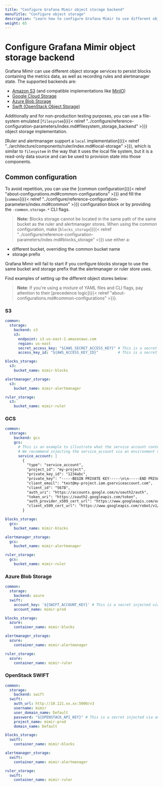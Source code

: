 ```yaml
---
title: "Configure Grafana Mimir object storage backend"
menuTitle: "Configure object storage"
description: "Learn how to configure Grafana Mimir to use different object storage backend implementations."
weight: 65
---
```


# Configure Grafana Mimir object storage backend

Grafana Mimir can use different object storage services to persist blocks containing the metrics data, as well as recording rules and alertmanager state.
The supported backends are:

- [Amazon S3](https://aws.amazon.com/s3/) (and compatible implementations like [MinIO](https://min.io/))
- [Google Cloud Storage](https://cloud.google.com/storage)
- [Azure Blob Storage](https://azure.microsoft.com/es-es/services/storage/blobs/)
- [Swift (OpenStack Object Storage)](https://wiki.openstack.org/wiki/Swift)

Additionally and for non-production testing purposes, you can use a file-system emulated [`filesystem`]({{< relref "../configure/reference-configuration-parameters/index.md#filesystem_storage_backend" >}}) object storage implementation.

[Ruler and alertmanager support a `local` implementation]({{< relref "../architecture/components/ruler/index.md#local-storage" >}}),
which is similar to `filesystem` in the way that it uses the local file system,
but it is a read-only data source and can be used to provision state into those components.

## Common configuration

To avoid repetition, you can use the [common configuration]({{< relref "about-configurations.md#common-configurations" >}}) and fill the [`common`]({{< relref "../configure/reference-configuration-parameters/index.md#common" >}}) configuration block or by providing the `-common.storage.*` CLI flags.

> **Note:** Blocks storage cannot be located in the same path of the same bucket as the ruler and alertmanager stores. When using the common configuration, make [`blocks_storage`]({{< relref "../configure/reference-configuration-parameters/index.md#blocks_storage" >}}) use either a:

- different bucket, overriding the common bucket name
- storage prefix

Grafana Mimir will fail to start if you configure blocks storage to use the same bucket and storage prefix that the alertmanager or ruler store uses.

Find examples of setting up the different object stores below:

> **Note**: If you're using a mixture of YAML files and CLI flags, pay attention to their [precedence logic]({{< relref "about-configurations.md#common-configurations" >}}).

### S3

```yaml
common:
  storage:
    backend: s3
    s3:
      endpoint: s3.us-east-2.amazonaws.com
      region: us-east
      secret_access_key: "${AWS_SECRET_ACCESS_KEY}" # This is a secret injected via an environment variable
      access_key_id: "${AWS_ACCESS_KEY_ID}"         # This is a secret injected via an environment variable

blocks_storage:
  s3:
    bucket_name: mimir-blocks

alertmanager_storage:
  s3:
    bucket_name: mimir-alertmanager

ruler_storage:
  s3:
    bucket_name: mimir-ruler
```

### GCS

```yaml
common:
  storage:
    backend: gcs
    gcs:
      # This is an example to illustrate what the service account content should look like . 
      # We recommend injecting the service_account via an environment variable instead.
      service_account: |
        {
          "type": "service_account",
          "project_id": "my-project",
          "private_key_id": "1234abc",
          "private_key": "-----BEGIN PRIVATE KEY-----\n\n-----END PRIVATE KEY-----\n",
          "client_email": "test@my-project.iam.gserviceaccount.com",
          "client_id": "5678",
          "auth_uri": "https://accounts.google.com/o/oauth2/auth",
          "token_uri": "https://oauth2.googleapis.com/token",
          "auth_provider_x509_cert_url": "https://www.googleapis.com/oauth2/v1/certs",
          "client_x509_cert_url": "https://www.googleapis.com/robot/v1/metadata/x509/test%40my-project.iam.gserviceaccount.com"
        }

blocks_storage:
  gcs:
    bucket_name: mimir-blocks

alertmanager_storage:
  gcs:
    bucket_name: mimir-alertmanager

ruler_storage:
  gcs:
    bucket_name: mimir-ruler
```

### Azure Blob Storage

```yaml
common:
  storage:
    backend: azure
  swift:
    account_key: '${SWIFT_ACCOUNT_KEY}' # This is a secret injected via an environment variable
    account_name: mimir-prod

blocks_storage:
  azure:
    container_name: mimir-blocks

alertmanager_storage:
  azure:
    container_name: mimir-alertmanager

ruler_storage:
  azure:
    container_name: mimir-ruler
```

### OpenStack SWIFT

```yaml
common:
  storage:
    backend: swift
  swift:
    auth_url: http://10.121.xx.xx:5000/v3
    username: mimir
    user_domain_name: Default
    password: "${OPENSTACK_API_KEY}" # This is a secret injected via an environment variable
    project_name: mimir-prod
    domain_name: Default

blocks_storage:
  swift:
    container_name: mimir-blocks

alertmanager_storage:
  swift:
    container_name: mimir-alertmanager

ruler_storage:
  swift:
    container_name: mimir-ruler
```
